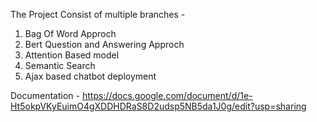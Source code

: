 The Project Consist of multiple branches - 
1. Bag Of Word Approch 
2. Bert Question and Answering Approch 
3. Attention Based model
4. Semantic Search 
5. Ajax based chatbot deployment

Documentation - https://docs.google.com/document/d/1e-Ht5okpVKyEuimO4gXDDHDRaS8D2udsp5NB5da1J0g/edit?usp=sharing
